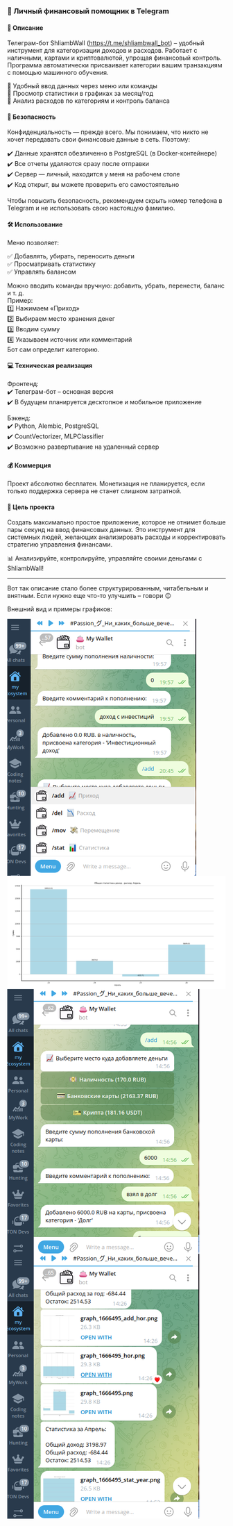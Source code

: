 ### 👛 Личный финансовый помощник в Telegram  

#### 🚀 Описание  
Телеграм-бот ShliambWall (https://t.me/shliambwall_bot) – удобный инструмент для категоризации доходов и расходов. Работает с наличными, картами и криптовалютой, упрощая финансовый контроль. Программа автоматически присваивает категории вашим транзакциям с помощью машинного обучения. 

🔹 Удобный ввод данных через меню или команды  
🔹 Просмотр статистики в графиках за месяц/год  
🔹 Анализ расходов по категориям и контроль баланса  

#### 🔐 Безопасность  
Конфиденциальность — прежде всего. Мы понимаем, что никто не хочет передавать свои финансовые данные в сеть. Поэтому:  

✔️ Данные хранятся обезличенно в PostgreSQL (в Docker-контейнере)  
✔️ Все отчеты удаляются сразу после отправки  
✔️ Сервер — личный, находится у меня на рабочем столе  
✔️ Код открыт, вы можете проверить его самостоятельно  

Чтобы повысить безопасность, рекомендуем скрыть номер телефона в Telegram и не использовать свою настоящую фамилию.  

#### 🛠 Использование  
Меню позволяет:  

✅ Добавлять, убирать, переносить деньги  
✅ Просматривать статистику  
✅ Управлять балансом  

Можно вводить команды вручную: добавить, убрать, перенести, баланс и т. д.  
Пример:  
1️⃣ Нажимаем «Приход»  
2️⃣ Выбираем место хранения денег  
3️⃣ Вводим сумму  
4️⃣ Указываем источник или комментарий  
Бот сам определит категорию.  

#### 💻 Техническая реализация  
Фронтенд:  
✔️ Телеграм-бот – основная версия  
✔️ В будущем планируется десктопное и мобильное приложение  

Бэкенд:  
✔️ Python, Alembic, PostgreSQL  
✔️ CountVectorizer, MLPClassifier  
✔️ Возможно развертывание на удаленный сервер  

#### 💰 Коммерция  
Проект абсолютно бесплатен. Монетизация не планируется, если только поддержка сервера не станет слишком затратной.  

#### 🎯 Цель проекта  
Создать максимально простое приложение, которое не отнимет больше пары секунд на ввод финансовых данных. Это инструмент для системных людей, желающих анализировать расходы и корректировать стратегию управления финансами.  

📊 Анализируйте, контролируйте, управляйте своими деньгами с ShliambWall!  

---  
Вот так описание стало более структурированным, читабельным и внятным. Если нужно еще что-то улучшить – говори 😉

Внешний вид и примеры графиков:

<img src="https://raw.githubusercontent.com/shliamb/My-Wallet-Bot/main/img/2.png" att="My Wallet" width="auto" height="auto" align="top">


<img src="https://raw.githubusercontent.com/shliamb/My-Wallet-Bot/main/img/1.png" att="My Wallet" width="auto" height="auto" align="top">


<img src="https://raw.githubusercontent.com/shliamb/My-Wallet-Bot/main/img/3.png" att="My Wallet" width="auto" height="auto" align="top">


<img src="https://raw.githubusercontent.com/shliamb/My-Wallet-Bot/main/img/4.png" att="My Wallet" width="auto" height="auto" align="top">
